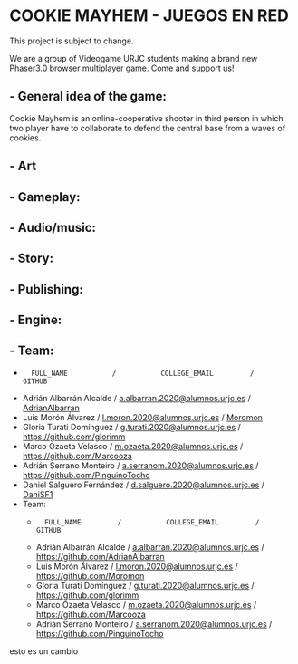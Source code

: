 # COOKIE MAYHEM - JUEGOS EN RED

This project is subject to change.

We are a group of Videogame URJC students making a brand new Phaser3.0 browser multiplayer game. Come and support us!

## - General idea of the game:
Cookie Mayhem is an online-cooperative shooter in third person in which two player have to collaborate to defend the central base from a waves of cookies. 

## - Art

## - Gameplay:

## - Audio/music:

## - Story:

## - Publishing:

## - Engine:

## - Team:
  -       FULL_NAME           /           COLLEGE_EMAIL         /     GITHUB   
  - Adrián Albarrán Alcalde   / a.albarran.2020@alumnos.urjc.es / [AdrianAlbarran](https://github.com/AdrianAlbarran)
  - Luis Morón Álvarez        / l.moron.2020@alumnos.urjc.es    / [Moromon](https://github.com/Moromon)
  - Gloria Turati Domínguez   / g.turati.2020@alumnos.urjc.es   / https://github.com/glorimm
  - Marco Ozaeta Velasco      / m.ozaeta.2020@alumnos.urjc.es   / https://github.com/Marcooza
  - Adrián Serrano Monteiro   / a.serranom.2020@alumnos.urjc.es / https://github.com/PinguinoTocho
  - Daniel Salguero Fernández / d.salguero.2020@alumnos.urjc.es / [DaniSF1](https://github.com/DaniSF1)
- Team:
  -       FULL_NAME         /           COLLEGE_EMAIL         /     GITHUB   
  - Adrián Albarrán Alcalde / a.albarran.2020@alumnos.urjc.es / https://github.com/AdrianAlbarran
  - Luis Morón Álvarez      / l.moron.2020@alumnos.urjc.es    / https://github.com/Moromon
  - Gloria Turati Domínguez / g.turati.2020@alumnos.urjc.es   / https://github.com/glorimm
  - Marco Ozaeta Velasco    / m.ozaeta.2020@alumnos.urjc.es   / https://github.com/Marcooza
  - Adrián Serrano Monteiro / a.serranom.2020@alumnos.urjc.es / https://github.com/PinguinoTocho





esto es un cambio
